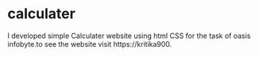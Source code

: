 # calculater
I developed simple Calculater  website using html CSS for the task of oasis infobyte.to see the website visit https://kritika900.
